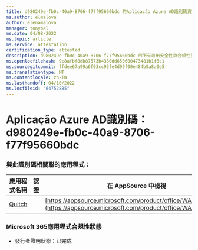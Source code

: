```yaml
---
title: d980249e-fb0c-40a9-8706-f77f95660bdc 的Aplicação Azure AD識別碼資訊
ms.author: elmalova
author: elenamalova
manager: tonybal
ms.date: 04/08/2022
ms.topic: article
ms.service: attestation
certification_type: attested
description: d980249e-fb0c-40a9-8706-f77f95660bdc 的所有可用安全性與合規性資訊。
ms.openlocfilehash: 9c8afbf8db87573b4330dd650600473481b1f6c1
ms.sourcegitcommit: ffdee67a99a6f03cc93fe4d99f00e484b9a8a0e5
ms.translationtype: MT
ms.contentlocale: zh-TW
ms.lasthandoff: 04/10/2022
ms.locfileid: "64752885"
---
```

# <a name="azure-app-id-d980249e-fb0c-40a9-8706-f77f95660bdc"></a>Aplicação Azure AD識別碼：d980249e-fb0c-40a9-8706-f77f95660bdc


### <a name="apps-associated-with-this-id"></a>與此識別碼相關聯的應用程式：
| **應用程式名稱** | **認證** | **在 AppSource 中檢視** |
|--------------|---------------|-----------------------|
| [Quitch](../forward/WA200003683.md) |  | [https://appsource.microsoft.com/product/office/WA200003683](https://appsource.microsoft.com/product/office/WA200003683) |

### <a name="microsoft-365-app-compliance-status"></a>Microsoft 365應用程式合規性狀態
- 發行者證明狀態：已完成
